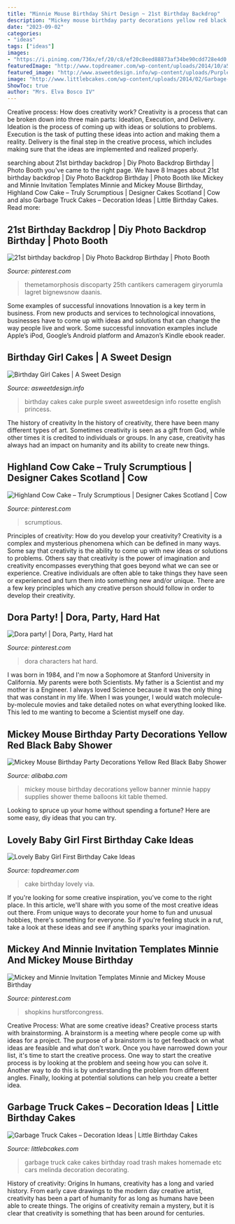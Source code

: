 ```yaml
---
title: "Minnie Mouse Birthday Shirt Design ~ 21st Birthday Backdrop"
description: "Mickey mouse birthday party decorations yellow red black baby shower"
date: "2023-09-02"
categories:
- "ideas"
tags: ["ideas"]
images:
- "https://i.pinimg.com/736x/ef/20/c8/ef20c8eed88873af34be90cdd728e4d0.jpg"
featuredImage: "http://www.topdreamer.com/wp-content/uploads/2014/10/a5b42da5395cd2740c74170b00f91492-599x1024.jpg"
featured_image: "http://www.asweetdesign.info/wp-content/uploads/Purple-Cake-Granada-Hills-Los-Angeles-A-Sweet-Design.jpg"
image: "http://www.littlebcakes.com/wp-content/uploads/2014/02/Garbage-Truck-Cakes.jpg"
ShowToc: true
author: "Mrs. Elva Bosco IV"
---
```



Creative process: How does creativity work?
Creativity is a process that can be broken down into three main parts: Ideation, Execution, and Delivery. Ideation is the process of coming up with ideas or solutions to problems. Execution is the task of putting these ideas into action and making them a reality. Delivery is the final step in the creative process, which includes making sure that the ideas are implemented and realized properly.

	

		
searching about 21st birthday backdrop | Diy Photo Backdrop Birthday | Photo Booth you've came to the right page. We have 8 Images about 21st birthday backdrop | Diy Photo Backdrop Birthday | Photo Booth like Mickey and Minnie Invitation Templates Minnie and Mickey Mouse Birthday, Highland Cow Cake – Truly Scrumptious | Designer Cakes Scotland | Cow and also Garbage Truck Cakes – Decoration Ideas | Little Birthday Cakes. Read more:
		
    
## 21st Birthday Backdrop | Diy Photo Backdrop Birthday | Photo Booth

<img loading=lazy src="https://i.pinimg.com/736x/ef/20/c8/ef20c8eed88873af34be90cdd728e4d0.jpg" onerror="this.onerror=null;this.src='https://tse1.mm.bing.net/th?id=OIP.rfxKisQdJimPhidFEV_dvAHaJ3&amp;pid=15.1';" alt="21st birthday backdrop | Diy Photo Backdrop Birthday | Photo Booth">

_Source: pinterest.com_

>themetamorphosis discoparty 25th cantikers cameragem giryorumla lagret bignewsnow daanis. 

	

Some examples of successful innovations
Innovation is a key term in business. From new products and services to technological innovations, businesses have to come up with ideas and solutions that can change the way people live and work. Some successful innovation examples include Apple’s iPod, Google’s Android platform and Amazon’s Kindle ebook reader.

    
## Birthday Girl Cakes | A Sweet Design

<img loading=lazy src="http://www.asweetdesign.info/wp-content/uploads/Purple-Cake-Granada-Hills-Los-Angeles-A-Sweet-Design.jpg" onerror="this.onerror=null;this.src='https://tse4.mm.bing.net/th?id=OIP.9Did2X35I2kq1UkZTMruvgHaJ4&amp;pid=15.1';" alt="Birthday Girl Cakes | A Sweet Design">

_Source: asweetdesign.info_

>birthday cakes cake purple sweet asweetdesign info rosette english princess. 

	

The history of creativity
In the history of creativity, there have been many different types of art. Sometimes creativity is seen as a gift from God, while other times it is credited to individuals or groups. In any case, creativity has always had an impact on humanity and its ability to create new things.

    
## Highland Cow Cake – Truly Scrumptious | Designer Cakes Scotland | Cow

<img loading=lazy src="https://i.pinimg.com/736x/45/fe/08/45fe08d08b6a1f06e4ed034892492ff8.jpg" onerror="this.onerror=null;this.src='https://tse2.mm.bing.net/th?id=OIP.W8LsbimKQph5-DYvZjGZGwHaKq&amp;pid=15.1';" alt="Highland Cow Cake – Truly Scrumptious | Designer Cakes Scotland | Cow">

_Source: pinterest.com_

>scrumptious. 

	

Principles of creativity: How do you develop your creativity?
Creativity is a complex and mysterious phenomena which can be defined in many ways. Some say that creativity is the ability to come up with new ideas or solutions to problems. Others say that creativity is the power of imagination and creativity encompasses everything that goes beyond what we can see or experience. Creative individuals are often able to take things they have seen or experienced and turn them into something new and/or unique. There are a few key principles which any creative person should follow in order to develop their creativity.

    
## Dora Party! | Dora, Party, Hard Hat

<img loading=lazy src="https://i.pinimg.com/736x/07/67/05/076705ed10a3721ad3ad91f83885cb76--dora.jpg" onerror="this.onerror=null;this.src='https://tse2.mm.bing.net/th?id=OIP.LN0p5vhTXQclcGqHy55D3QHaJ6&amp;pid=15.1';" alt="Dora party! | Dora, Party, Hard hat">

_Source: pinterest.com_

>dora characters hat hard. 

	

I was born in 1984, and I'm now a Sophomore at Stanford University in California. My parents were both Scientists. My father is a Scientist and my mother is a Engineer. I always loved Science because it was the only thing that was constant in my life. When I was younger, I would watch molecule-by-molecule movies and take detailed notes on what everything looked like. This led to me wanting to become a Scientist myself one day.

    
## Mickey Mouse Birthday Party Decorations Yellow Red Black Baby Shower

<img loading=lazy src="https://sc02.alicdn.com/kf/HTB1fE4Eq7yWBuNjy0Fpq6yssXXal/205770931/HTB1fE4Eq7yWBuNjy0Fpq6yssXXal.jpg" onerror="this.onerror=null;this.src='https://tse3.mm.bing.net/th?id=OIP.JkCPXLJdFrlzVqd9fjp6_wHaJQ&amp;pid=15.1';" alt="Mickey Mouse Birthday Party Decorations Yellow Red Black Baby Shower">

_Source: alibaba.com_

>mickey mouse birthday decorations yellow banner minnie happy supplies shower theme balloons kit table themed. 

	

Looking to spruce up your home without spending a fortune? Here are some easy, diy ideas that you can try. 

    
## Lovely Baby Girl First Birthday Cake Ideas

<img loading=lazy src="http://www.topdreamer.com/wp-content/uploads/2014/10/a5b42da5395cd2740c74170b00f91492-599x1024.jpg" onerror="this.onerror=null;this.src='https://tse4.mm.bing.net/th?id=OIP.s23t0hqAIgVCIDHDsIbgvwHaMq&amp;pid=15.1';" alt="Lovely Baby Girl First Birthday Cake Ideas">

_Source: topdreamer.com_

>cake birthday lovely via. 

	

If you're looking for some creative inspiration, you've come to the right place. In this article, we'll share with you some of the most creative ideas out there. From unique ways to decorate your home to fun and unusual hobbies, there's something for everyone. So if you're feeling stuck in a rut, take a look at these ideas and see if anything sparks your imagination.

    
## Mickey And Minnie Invitation Templates Minnie And Mickey Mouse Birthday

<img loading=lazy src="https://i.pinimg.com/736x/b5/11/97/b51197ee589799c8a4dcaf872a780af8.jpg" onerror="this.onerror=null;this.src='https://tse1.mm.bing.net/th?id=OIP.3MXjeQzohZsFuFoYe3Lx4QHaKE&amp;pid=15.1';" alt="Mickey and Minnie Invitation Templates Minnie and Mickey Mouse Birthday">

_Source: pinterest.com_

>shopkins hurstforcongress. 

	

Creative Process: What are some creative ideas?
Creative process starts with brainstorming. A brainstorm is a meeting where people come up with ideas for a project. The purpose of a brainstorm is to get feedback on what ideas are feasible and what don't work. Once you have narrowed down your list, it's time to start the creative process.
One way to start the creative process is by looking at the problem and seeing how you can solve it. Another way to do this is by understanding the problem from different angles. Finally, looking at potential solutions can help you create a better idea.

    
## Garbage Truck Cakes – Decoration Ideas | Little Birthday Cakes

<img loading=lazy src="http://www.littlebcakes.com/wp-content/uploads/2014/02/Garbage-Truck-Cakes.jpg" onerror="this.onerror=null;this.src='https://tse2.mm.bing.net/th?id=OIP.15VQ6OAYhQ6BuoKahPQc5QHaE8&amp;pid=15.1';" alt="Garbage Truck Cakes – Decoration Ideas | Little Birthday Cakes">

_Source: littlebcakes.com_

>garbage truck cake cakes birthday road trash makes homemade etc cars melinda decoration decorating. 

	

History of creativity: Origins
In humans, creativity has a long and varied history. From early cave drawings to the modern day creative artist, creativity has been a part of humanity for as long as humans have been able to create things. The origins of creativity remain a mystery, but it is clear that creativity is something that has been around for centuries.

